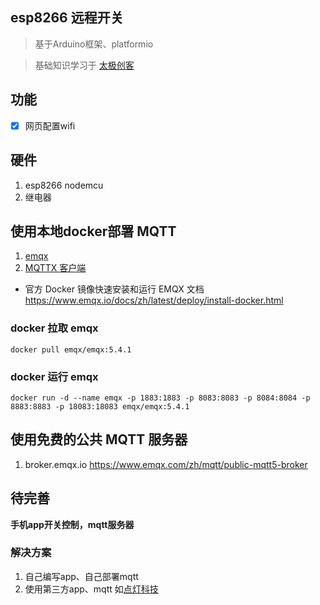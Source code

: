 ## esp8266 远程开关

> 基于Arduino框架、platformio

> 基础知识学习于 [太极创客](http://www.taichi-maker.com/)

## 功能
* [x] 网页配置wifi

## 硬件
1. esp8266 nodemcu
2. 继电器

## 使用本地docker部署 MQTT
1. [emqx](https://www.emqx.com/zh)
2. [MQTTX 客户端](https://mqttx.app/zh?utm_source=mqttx&utm_medium=referral&utm_campaign=about-to-mqttx)


- 官方 Docker 镜像快速安装和运行 EMQX 文档 https://www.emqx.io/docs/zh/latest/deploy/install-docker.html

### docker 拉取 emqx
```
docker pull emqx/emqx:5.4.1
```

### docker 运行 emqx
```
docker run -d --name emqx -p 1883:1883 -p 8083:8083 -p 8084:8084 -p 8883:8883 -p 18083:18083 emqx/emqx:5.4.1
```

## 使用免费的公共 MQTT 服务器
1. broker.emqx.io https://www.emqx.com/zh/mqtt/public-mqtt5-broker


## 待完善
**手机app开关控制，mqtt服务器**

### 解决方案
1. 自己编写app、自己部署mqtt
2. 使用第三方app、mqtt 如[点灯科技](https://www.diandeng.tech/home)
